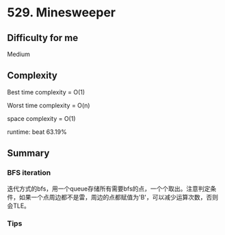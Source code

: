 # 529. Minesweeper
## Difficulty for me

Medium

## Complexity
Best time complexity = O(1)

Worst time complexity = O(n)

space complexity = O(1)

runtime: beat 63.19%

## Summary
### BFS iteration

迭代方式的bfs，用一个queue存储所有需要bfs的点，一个个取出。注意判定条件，如果一个点周边都不是雷，周边的点都赋值为'B'，可以减少运算次数，否则会TLE。

### Tips

